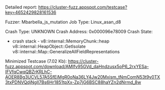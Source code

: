 Detailed report: https://cluster-fuzz.appspot.com/testcase?key=4652429828161536

Fuzzer: Mbarbella_js_mutation
Job Type: Linux_asan_d8

Crash Type: UNKNOWN
Crash Address: 0x000096e78009
Crash State:
  - crash stack -
  v8::internal::MemoryChunk::heap
  v8::internal::HeapObject::GetIsolate
  v8::internal::Map::GeneralizeAllFieldRepresentations
  

Minimized Testcase (7.02 Kb): https://cluster-fuzz.appspot.com/download/AMIfv95GVd_daHndzusx5oP6_2rxYESa-IFVfqCwqQBZrKRLhC-AOER8Bg3UCVL57A5SfEiMgR0oNa36LY4Jw20Mxism_tNmComN53t9y0TX3txPDNVQdjNgIl7Bs6Hr1851tpXx-Zp7jG6BSC88haYZn2dNrmd_8w